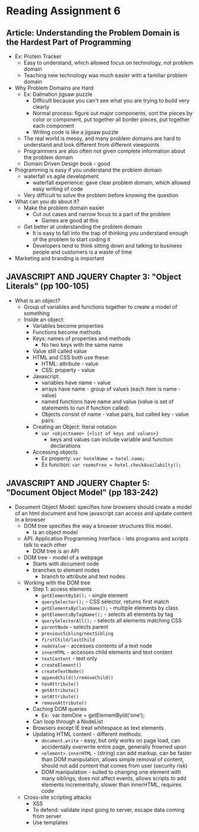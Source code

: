 # Reading Assignment 6
## Article: Understanding the Problem Domain is the Hardest Part of Programming
- Ex: Protein Tracker
  - Easy to understand, which allowed focus on technology, not problem domain
  - Teaching new technology was much easier with a familiar problem domain
- Why Problem Domains are Hard
  - Ex: Dalmation jigsaw puzzle
    - Difficult because you can't see what you are trying to build very clearly
    - Normal process: figure out major components, sort the pieces by color or component, put together all border pieces, put together each component
    - Writing code is like a jigsaw puzzle
  - The real world is messy, and many problem domains are hard to understand and look different from different viewpoints
  - Programmers are also often not given complete information about the problem domain
  - Domain Driven Design book - good
- Programming is easy if you understand the problem domain
  - waterfall vs agile development
    - waterfall experience: gave clear problem domain, which allowed easy writing of code
  - Very difficult to solve the problem before knowing the question
- What can you do about it?
  - Make the problem domain easier
    - Cut out cases and narrow focus to a part of the problem
      - Games are good at this
  - Get better at understanding the problem domain
    - It is easy to fall into the trap of thinking you understand enough of the problem to start coding it
    - Developers tend to think sitting down and talking to business people and customers is a waste of time
- Marketing and branding is important
## JAVASCRIPT AND JQUERY Chapter 3: "Object Literals" (pp 100-105)
- What is an object?
  - Group of variables and functions together to create a model of something
  - Inside an object:
    - Variables become properties
    - Functions become methods
    - Keys: names of properties and methods
      - No two keys with the same name
    - Value still called value
    - HTML and CSS both use these:
      - HTML: attribute - value
      - CSS: property - value
    - Javascript:
      - variables have name - value
      - arrays have name - group of values (each item is name - value)
      - named functions have name and value (value is set of statements to run if function called)
      - Objects consist of name - value pairs, but called key - value pairs
    - Creating an Object: literal notation
      - `var <objectname> {<list of keys and values>}`
        - keys and values can include variable and function declarations
    - Accessing objects
      - Ex property: `var hotelName = hotel.name;`
      - Ex function: `var roomsFree = hotel.checkAvailabilty();`
    
## JAVASCRIPT AND JQUERY Chapter 5: "Document Object Model" (pp 183-242)
- Document Object Model: specifies how browsers should create a model of an html document and how javascript can access and update content in a browser
  - DOM tree specifies the way a browser structures this model.
    - Is an object model
  - API: Application Programming Interface - lets programs and scripts talk to each other
    - DOM tree is an API
  - DOM tree - model of a webpage
    - Starts with document node
    - branches to element nodes
      - branch to attribute and text nodes
  - Working with the DOM tree
    - Step 1: access elements
      - `getElementById();` - single element
      - `querySelector();` - CSS selector, returns first match
      - `getElementsByClassName();` - multiple elements by class
      - `getElementsByTagName();` - selects all elements by tag
      - `querySelectorAll();` - selects all elements matching CSS
      - `parentNode` - selects parent
      - `previousSibling/nextSibling`
      - `firstChild/lastChild`
      - `nodeValue` - accesses contents of a text node
      - `innerHTML` - accesses child elements and text content
      - `textContent` - text only
      - `createElement()`
      - `createTextNode()`
      - `appendChild()/removeChild()`
      - `hasAttribute()`
      - `getAttribute()`
      - `setAttribute()`
      - `removeAttribute()`
    - Caching DOM queries
      - Ex: `var itemOne = getElementById('one');
    - Can loop through a NodeList
    - Browsers except IE treat whitespace as text elements
    - Updating HTML content - different methods:
      - `document.write` - easy, but only works on page load, can accidentally overwrite entire page, generally frowned upon
      - `<element>.innerHTML` - (string) can add markup, can be faster than DOM manipulation, allows simple removal of content, should not add content that comes from user (security risk)
      - DOM manipulation - suited to changing one element with many siblings, does not affect events, allows scripts to add elements incrementally, slower than innerHTML, requires code
  - Cross-site scripting attacks
    - XSS
    - To defend: validate input going to server, escape data coming from server
    - Use templates
      
      




